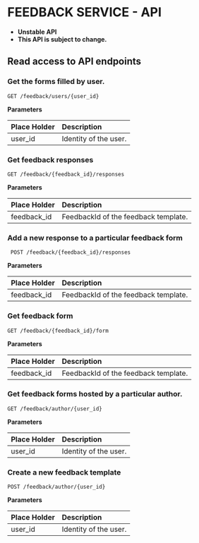 FEEDBACK SERVICE - API
=====================
+ **Unstable API**
+ **This API is subject to change.**

## Read access to API endpoints
### Get the forms filled by user.
```
GET /feedback/users/{user_id}
```
**Parameters**

| Place Holder | Description     |
| :------------- | :------------- |
|   user_id    | Identity of the user.       |

### Get feedback responses
```
GET /feedback/{feedback_id}/responses
```
**Parameters**

| Place Holder |  Description     |
| :------------- | :------------- |
| feedback_id       | FeedbackId of the feedback template.    |

### Add a new response to a particular feedback form
```
 POST /feedback/{feedback_id}/responses
```

**Parameters**

| Place Holder |  Description     |
| :------------- | :------------- |
| feedback_id       | FeedbackId of the feedback template.    |

### Get feedback form
```
GET /feedback/{feedback_id}/form
```
**Parameters**

| Place Holder |  Description     |
| :------------- | :------------- |
| feedback_id       | FeedbackId of the feedback template.    |

### Get feedback forms hosted by a particular author.
```
GET /feedback/author/{user_id}
```
**Parameters**

| Place Holder | Description     |
| :------------- | :------------- |
|   user_id    | Identity of the user.       |

### Create a new feedback template
```
POST /feedback/author/{user_id}
```
**Parameters**

| Place Holder | Description     |
| :------------- | :------------- |
|   user_id    | Identity of the user.       |
